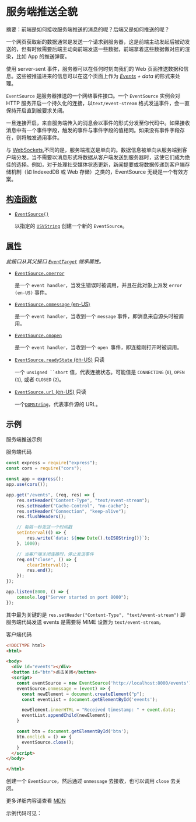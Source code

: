 # 服务端推送全貌

摘要：前端是如何接收服务端推送的消息的呢？后端又是如何推送的呢？

一个网页获取新的数据通常是发送一个请求到服务器，这是前端主动发起后被动发送的，但有时候需要后端主动向前端发送一些数据，前端拿着这些数据做对应的渲染，比如 App 的推送弹窗。

使用 server-sent 事件，服务器可以在任何时刻向我们的 Web 页面推送数据和信息。这些被推送进来的信息可以在这个页面上作为 *[Events](https://developer.mozilla.org/zh-CN/docs/Web/API/Event) + data* 的形式来处理。


`EventSource` 是服务器推送的一个网络事件接口。一个 `EventSource` 实例会对 HTTP 服务开启一个持久化的连接，以`text/event-stream` 格式发送事件，会一直保持开启直到被要求关闭。

一旦连接开启，来自服务端传入的消息会以事件的形式分发至你代码中。如果接收消息中有一个事件字段，触发的事件与事件字段的值相同。如果没有事件字段存在，则将触发通用事件。

与 [WebSockets](https://developer.mozilla.org/en-US/docs/Web/API/WebSockets_API),不同的是，服务端推送是单向的。数据信息被单向从服务端到客户端分发。当不需要以消息形式将数据从客户端发送到服务器时，这使它们成为绝佳的选择。例如，对于处理社交媒体状态更新，新闻提要或将数据传递到客户端存储机制（如 IndexedDB 或 Web 存储）之类的，EventSource 无疑是一个有效方案。

## [构造函数](https://developer.mozilla.org/zh-CN/docs/Web/API/EventSource#构造函数)

- [`EventSource()`](https://developer.mozilla.org/zh-CN/docs/Web/API/EventSource/EventSource)

  以指定的 [`USVString`](https://developer.mozilla.org/zh-CN/docs/Web/API/USVString) 创建一个新的 `EventSource`。

## [属性](https://developer.mozilla.org/zh-CN/docs/Web/API/EventSource#属性)

*此接口从其父接口 [`EventTarget`](https://developer.mozilla.org/zh-CN/docs/Web/API/EventTarget) 继承属性。*

- [`EventSource.onerror`](https://developer.mozilla.org/zh-CN/docs/Web/API/EventSource/error_event)

  是一个 `event handler`，当发生错误时被调用，并且在此对象上派发 `error (en-US)` 事件。

- [`EventSource.onmessage` (en-US)](https://developer.mozilla.org/en-US/docs/Web/API/EventSource/message_event)

  是一个 `event handler`，当收到一个 `message` 事件，即消息来自源头时被调用。

- [`EventSource.onopen`](https://developer.mozilla.org/zh-CN/docs/Web/API/EventSource/open_event)

  是一个 `event handler`，当收到一个 `open `事件，即连接刚打开时被调用。

- [`EventSource.readyState` (en-US)](https://developer.mozilla.org/en-US/docs/Web/API/EventSource/readyState) 只读

  一个 `unsigned ``short` 值，代表连接状态。可能值是 `CONNECTING` (`0`), `OPEN` (`1`), 或者 `CLOSED` (`2`)。

- [`EventSource.url` (en-US)](https://developer.mozilla.org/en-US/docs/Web/API/EventSource/url) 只读

  一个[`DOMString`](https://developer.mozilla.org/zh-CN/docs/Web/API/DOMString)，代表事件源的 URL。

## 示例

服务端推送示例

服务端代码

```js
const express = require("express");
const cors = require("cors");

const app = express();
app.use(cors());

app.get("/events", (req, res) => {
    res.setHeader("Content-Type", "text/event-stream");
    res.setHeader("Cache-Control", "no-cache");
    res.setHeader("Connection", "keep-alive");
    res.flushHeaders();

    // 每隔一秒发送一个时间戳
    setInterval(() => {
        res.write(`data: ${new Date().toISOString()}`);
    }, 1000);

    // 当客户端关闭连接时，停止发送事件
    req.on("close", () => {
        clearInterval();
        res.end();
    });
});

app.listen(8000, () => {
    console.log("Server started on port 8000");
});
```

其中最为关键的是 `res.setHeader("Content-Type", "text/event-stream")` 即服务端代码发送 events 是需要将 MIME 设置为 `text/event-stream`。

客户端代码

```html
<!DOCTYPE html>
<html>

<body>
  <div id="events"></div>
  <button id="btn">点击关闭</button>
  <script>
    const eventSource = new EventSource('http://localhost:8000/events');
    eventSource.onmessage = (event) => {
      const newElement = document.createElement("p");
      const eventList = document.getElementById('events');

      newElement.innerHTML = "Received timestamp: " + event.data;
      eventList.appendChild(newElement);
    }

    const btn = document.getElementById('btn');
    btn.onclick = () => {
      eventSource.close();
    }
  </script>
</body>

</html>
```

创建一个 `EventSource`，然后通过 `onmessage` 去接收，也可以调用 `close` 去关闭。

更多详细内容请查看 [MDN](https://developer.mozilla.org/en-US/docs/Web/API/Server-sent_events/Using_server-sent_events)

示例代码可见：
